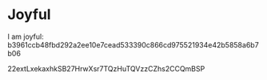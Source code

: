 # Joyful

I am joyful: b3961ccb48fbd292a2ee10e7cead533390c866cd975521934e42b5858a6b7b06


22extLxekaxhkSB27HrwXsr7TQzHuTQVzzCZhs2CCQmBSP